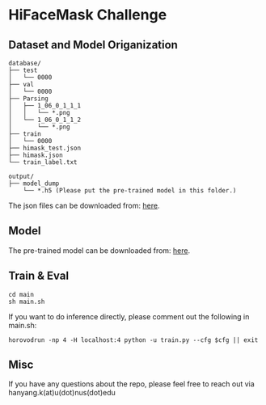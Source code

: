 # HiFaceMask Challenge

## Dataset and Model Origanization
```
database/
├── test
│   └── 0000
├── val
│   └── 0000
├── Parsing
│   ├── 1_06_0_1_1_1
│   │   └── *.png
│   └── 1_06_0_1_1_2
│       └── *.png
├── train
│   └── 0000
├── himask_test.json
├── himask.json
└── train_label.txt

output/
├── model_dump
    └── *.h5 (Please put the pre-trained model in this folder.)

```
The json files can be downloaded from: [here](https://drive.google.com/drive/folders/1mVCgaUKAU64lEshzTZSznSZL1cbqg77n?usp=sharing).


## Model
The pre-trained model can be downloaded from: [here](https://drive.google.com/drive/folders/1mVCgaUKAU64lEshzTZSznSZL1cbqg77n?usp=sharing).

## Train & Eval
```
cd main
sh main.sh
```

If you want to do inference directly, please comment out the following in main.sh:

```
horovodrun -np 4 -H localhost:4 python -u train.py --cfg $cfg || exit
```

## Misc

If you have any questions about the repo, please feel free to reach out via hanyang.k(at)u(dot)nus(dot)edu

